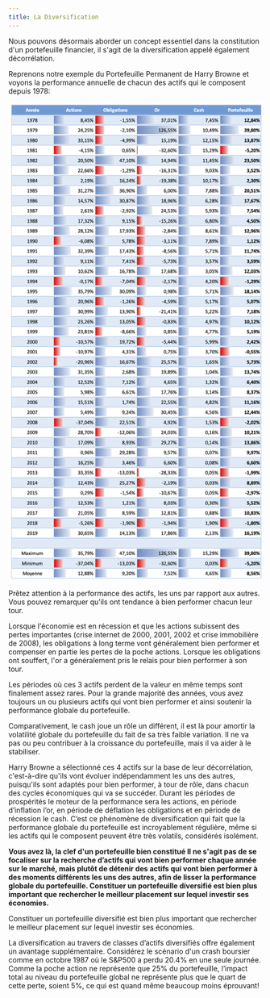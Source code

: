 ```yaml
---
title: La Diversification
---
```


Nous pouvons désormais aborder un concept essentiel dans la constitution d'un portefeuille financier, il s'agit de la diversification appelé également décorrélation.

Reprenons notre exemple du Portefeuille Permanent de Harry Browne et voyons la performance annuelle de chacun des actifs qui le composent depuis 1978:

![pp-table-mois](./images/pp-table-mois.png)

Prêtez attention à la performance des actifs, les uns par rapport aux autres. Vous pouvez remarquer qu’ils ont tendance à bien performer chacun leur tour.

Lorsque l'économie est en récession et que les actions subissent des pertes importantes (crise internet de 2000, 2001, 2002 et crise immobilière de 2008), les obligations à long terme vont généralement bien performer et compenser en partie les pertes de la poche actions. Lorsque les obligations ont souffert, l'or a généralement pris le relais pour bien performer à son tour.

Les périodes où ces 3 actifs perdent de la valeur en même temps sont finalement assez rares. Pour la grande majorité des années, vous avez toujours un ou plusieurs actifs qui vont bien performer et ainsi soutenir la performance globale du portefeuille.

Comparativement, le cash joue un rôle un différent, il est là pour amortir la volatilité globale du portefeuille du fait de sa très faible variation. Il ne va pas ou peu contribuer à la croissance du portefeuille, mais il va aider à le stabiliser.

Harry Browne a sélectionné ces 4 actifs sur la base de leur décorrélation, c'est-à-dire qu'ils vont évoluer indépendamment les uns des autres, puisqu'ils sont adaptés pour bien performer, à tour de rôle, dans chacun des cycles économiques qui va se succéder. Durant les périodes de prospérités le moteur de la performance sera les actions, en période d’inflation l’or, en période de déflation les obligations et en période de récession le cash. C’est ce phénomène de diversification qui fait que la performance globale du portefeuille est incroyablement régulière, même si les actifs qui le composent peuvent être très volatils, considérés isolément.

**Vous avez là, la clef d'un portefeuille bien constitué Il ne s'agit pas de se focaliser sur la recherche d’actifs qui vont bien performer chaque année sur le marché, mais plutôt de détenir des actifs qui vont bien performer à des moments différents les uns des autres, afin de lisser la performance globale du portefeuille. Constituer un portefeuille diversifié est bien plus important que rechercher le meilleur placement sur lequel investir ses économies.**

Constituer un portefeuille diversifié est bien plus important que rechercher le meilleur placement sur lequel investir ses économies.

La diversification au travers de classes d’actifs diversifiés offre également un avantage supplémentaire. Considérez le scénario d'un crash boursier comme en octobre 1987 où le S&P500 a perdu 20.4% en une seule journée. Comme la poche action ne représente que 25% du portefeuille, l’impact total au niveau du portefeuille global ne représente plus que le quart de cette perte, soient 5%, ce qui est quand même beaucoup moins éprouvant!

<!-- **A retenir : Il est important de répartir ses investissements dans différentes classes d’actifs afin de pouvoir bénéficier de l’effet de la diversification qui va permettre de lisser la performance globale du portefeuille.** -->
